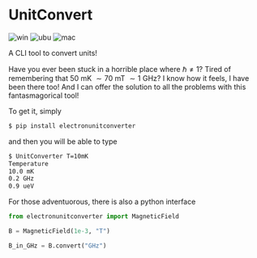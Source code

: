 # UnitConvert

![win](https://github.com/LorenzoPeri17/electronunitconverter/actions/workflows/Windows.yaml/badge.svg)
![ubu](https://github.com/LorenzoPeri17/electronunitconverter/actions/workflows/Ubuntu.yaml/badge.svg)
![mac](https://github.com/LorenzoPeri17/electronunitconverter/actions/workflows/macOS.yaml/badge.svg)

A CLI tool to convert units!

Have you ever been stuck in a horrible place where $\hbar \neq 1$?
Tired of remembering that $50$ mK $\sim 70$ mT $\sim 1$ GHz?
I know how it feels, I have been there too! And I can offer the solution to all the problems with this fantasmagorical tool!

To get it, simply

``` bash
$ pip install electronunitconverter
```

and then you will be able to type 

``` bash
$ UnitConverter T=10mK
Temperature
10.0 mK
0.2 GHz
0.9 ueV
```

For those adventuorous, there is also a python interface

``` python
from electronunitconverter import MagneticField

B = MagneticField(1e-3, "T")

B_in_GHz = B.convert("GHz")
```
